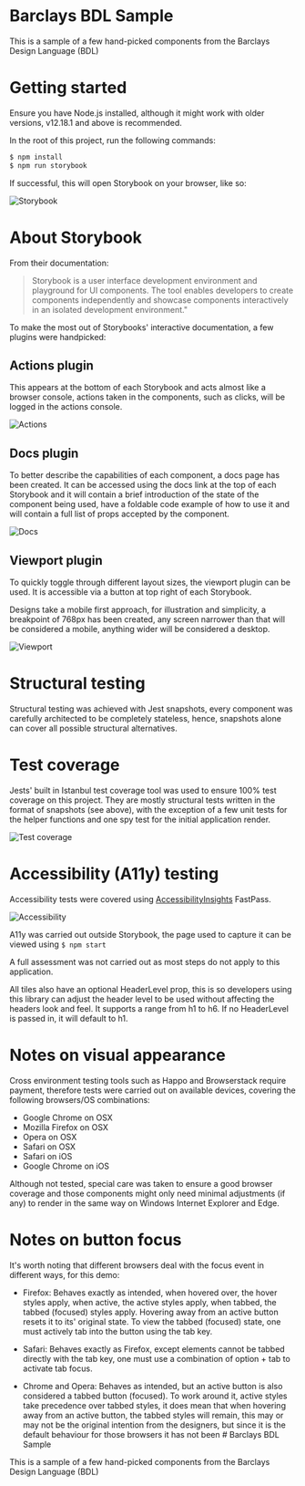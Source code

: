 # Barclays BDL Sample

This is a sample of a few hand-picked components from the Barclays Design
Language (BDL)

# Getting started

Ensure you have Node.js installed, although it might work with older versions,
v12.18.1 and above is recommended.

In the root of this project, run the following commands:

```bash
$ npm install
$ npm run storybook
```

If successful, this will open Storybook on your browser, like so:

![Storybook](./docs/storybook.png)

# About Storybook

From their documentation:

> Storybook is a user interface development environment and playground for UI
> components. The tool enables developers to create components independently and
> showcase components interactively in an isolated development environment."

To make the most out of Storybooks' interactive documentation, a few plugins
were handpicked:

## Actions plugin

This appears at the bottom of each Storybook and acts almost like a browser
console, actions taken in the components, such as clicks, will be logged in the
actions console.

![Actions](./docs/actions.gif)

## Docs plugin

To better describe the capabilities of each component, a docs page has been
created. It can be accessed using the docs link at the top of each Storybook and
it will contain a brief introduction of the state of the component being used,
have a foldable code example of how to use it and will contain a full list of
props accepted by the component.

![Docs](./docs/docs.gif)

## Viewport plugin

To quickly toggle through different layout sizes, the viewport plugin can be
used. It is accessible via a button at top right of each Storybook.

Designs take a mobile first approach, for illustration and simplicity, a
breakpoint of 768px has been created, any screen narrower than that will be
considered a mobile, anything wider will be considered a desktop.

![Viewport](./docs/viewport.gif)

# Structural testing

Structural testing was achieved with Jest snapshots, every component was
carefully architected to be completely stateless, hence, snapshots alone can
cover all possible structural alternatives.

# Test coverage

Jests' built in Istanbul test coverage tool was used to ensure 100% test
coverage on this project. They are mostly structural tests written in the format
of snapshots (see above), with the exception of a few unit tests for the helper
functions and one spy test for the initial application render.

![Test coverage](./docs/test_coverage.png)

# Accessibility (A11y) testing

Accessibility tests were covered using
[AccessibilityInsights](https://accessibilityinsights.io) FastPass.

![Accessibility](./docs/a11y.png)

A11y was carried out outside Storybook, the page used to capture it can be
viewed using `$ npm start`

A full assessment was not carried out as most steps do not apply to this
application.

All tiles also have an optional HeaderLevel prop, this is so developers using
this library can adjust the header level to be used without affecting the
headers look and feel. It supports a range from h1 to h6. If no HeaderLevel is
passed in, it will default to h1.

# Notes on visual appearance

Cross environment testing tools such as Happo and Browserstack require payment,
therefore tests were carried out on available devices, covering the following
browsers/OS combinations:

- Google Chrome on OSX
- Mozilla Firefox on OSX
- Opera on OSX
- Safari on OSX
- Safari on iOS
- Google Chrome on iOS

Although not tested, special care was taken to ensure a good browser coverage
and those components might only need minimal adjustments (if any) to render in
the same way on Windows Internet Explorer and Edge.

# Notes on button focus

It's worth noting that different browsers deal with the focus event in different
ways, for this demo:

- Firefox: Behaves exactly as intended, when hovered over, the hover styles
apply, when active, the active styles apply, when tabbed, the tabbed (focused)
styles apply. Hovering away from an active button resets it to its' original
state. To view the tabbed (focused) state, one must actively tab into the button
using the tab key.

- Safari: Behaves exactly as Firefox, except elements cannot be tabbed directly
with the tab key, one must use a combination of option + tab to activate tab
focus.

- Chrome and Opera: Behaves as intended, but an active button is also considered
a tabbed button (focused). To work around it, active styles take precedence over
tabbed styles, it does mean that when hovering away from an active button, the
tabbed styles will remain, this may or may not be the original intention from
the designers, but since it is the default behaviour for those browsers it has
not been # Barclays BDL Sample

This is a sample of a few hand-picked components from the Barclays Design
Language (BDL)
